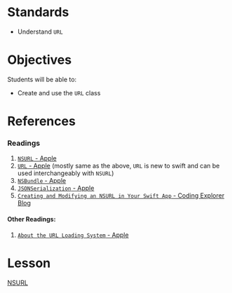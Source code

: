 # Standards

* Understand ```URL```

# Objectives

Students will be able to:

* Create and use the ```URL``` class

# References

### Readings
1. [`NSURL` - Apple](https://developer.apple.com/reference/foundation/nsurl)
2. [`URL` - Apple](https://developer.apple.com/reference/foundation/url) (mostly same as the above, `URL` is new to swift and can be used interchangeably with `NSURL`)
3. [`NSBundle` - Apple](https://developer.apple.com/reference/foundation/nsbundle)
4. [`JSONSerialization` - Apple](https://developer.apple.com/reference/foundation/jsonserialization)
3. [`Creating and Modifying an NSURL in Your Swift App` - Coding Explorer Blog](http://www.codingexplorer.com/creating-and-modifying-nsurl-in-swift/)

#### Other Readings:
1. [`About the URL Loading System` - Apple](https://developer.apple.com/library/content/documentation/Cocoa/Conceptual/URLLoadingSystem/URLLoadingSystem.html#//apple_ref/doc/uid/10000165i)


# Lesson

[NSURL](https://github.com/C4Q/AC3.2-NSURL)
